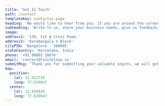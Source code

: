 ```yaml
---
title: 'Get In Touch'
path: /contact
templateKey: contactus-page
heading: 'We would like to hear from you. If you are around the corner, we will be more than happy to share a cup of coffee with you.'
subheading: 'Write to us, share your business needs, give us feedback, and we will get back to you the soonest.'
image: 
address1: '139, 1st A Cross Road,'
address2: 'Koramangala V Block'
cityPIN: 'Bangalore - 560095'
stateCountry: 'Karnataka, India'
phone: '+91 98803 10676'
email: 'contact@finiteloop.io'
submitMsg: 'Thank you for submitting your valuable inputs, we will get back to you soon.'
map:
  position:
    lat: 12.933739
    long: 77.620947
  center:
    lat: 12.934839
    long: 77.620947
---
```

